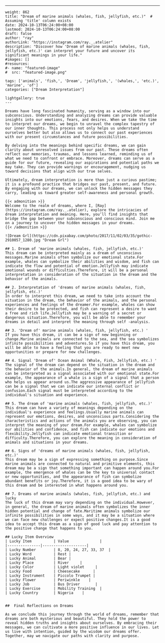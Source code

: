 ---
    weight: 862
    title: "Dream of marine animals (whales, fish, jellyfish, etc.)"  # Assuming 'title' column exists
    date: 2024-10-13T06:24:00+08:00
    lastmod: 2024-10-13T06:24:00+08:00
    draft: false
    author: "ray"
    authorLink: "https://instagram.com/ray._.atelier"
    description: "Discover how 'Dream of marine animals (whales, fish, jellyfish, etc.)' can interpret your future and uncover its significant meanings in your life."
    #images: []
    #resources:
    #- name: "featured-image"
    #  src: "featured-image.png"
    
    tags: ['animals', 'fish,', 'Dream', 'jellyfish,', '(whales,', 'etc.)', 'marine', 'of']
    categories: ["Dream Interpretation"]
    
    lightgallery: true
    ---
    
    Dreams have long fascinated humanity, serving as a window into our subconscious. Understanding and analyzing dreams can provide valuable insights into our emotions, fears, and desires. When we take the time to interpret our dreams, we begin to unravel the complex tapestry of our inner thoughts. This process not only helps us understand ourselves better but also allows us to connect our past experiences with our present circumstances and future possibilities.
    
    By delving into the meanings behind specific dreams, we can gain clarity about unresolved issues from our past. These dreams often reflect our memories, traumas, and lessons learned, reminding us of what we need to confront or embrace. Moreover, dreams can serve as a guide for our future, revealing our aspirations and potential paths we may take. They can provide warnings or encouragement, nudging us toward decisions that align with our true selves.
    
    Ultimately, dream interpretation is more than just a curious pastime; it is a profound practice that bridges our past, present, and future. By engaging with our dreams, we can unlock the hidden messages they carry, leading us toward greater self-awareness and personal growth.
    
    {{< admonition >}}
    Welcome to the realm of dreams, where I, [Ray](https://instagram.com/ray._.atelier), explore the intricacies of dream interpretation and meaning. Here, you’ll find insights that bridge the gap between your subconscious and conscious mind. Join me on a journey to uncover the hidden messages in your dreams.
    {{< /admonition >}}
    
    ![Dream Grl](https://cdn.pixabay.com/photo/2017/11/02/03/35/gothic-2910057_1280.jpg "Dream Grl")
    
    ## 1. Dream of 'marine animals (whales, fish, jellyfish, etc.)'
    This dream can be interpreted mainly as a dream of unconscious messages.Marine animals often symbolize our emotional state.For example, whales can symbolize their abilities and wisdom, and fish can indicate the flow and potential of emotion.Jellyfish may indicate emotional wounds or difficulties.Therefore, it will be a personal interpretation in consideration of the situation in the dream and the behavior of the animals.
    
    ## 2. Interpretation of 'dreams of marine animals (whales, fish, jellyfish, etc.)'
    In order to interpret this dream, we need to take into account the situation in the dream, the behavior of the animals, and the personal experiences and feelings of the dreamer.For example, whales can show their desire to be protected, and fish can represent a desire to want a free and rich life.Jellyfish may be a warning of a secret or dangerous situation.Therefore, you will be able to remember your dreams in detail and interpret the meaning through self -analysis.
    
    ## 3. 'Dream of' marine animals (whales, fish, jellyfish, etc.) '
    If you have this dream, it can be a sign of new beginning or change.Marine animals are connected to the sea, and the sea symbolizes infinite possibilities and adventures.So if you have this dream, you will be able to have a feeling that you are ready to meet new opportunities or prepare for new challenges.
    
    ## 4. Signal 'Dream of' Ocean Animal (Whale, Fish, Jellyfish, etc.) '
    The signal of the dream can depend on the situation in the dream and the behavior of the animals.In general, the dream of marine animals can be interpreted as a signal associated with our emotional state.For example, the appearance of a whale is a sign of a signal that a person who helps us appear around us.The aggressive appearance of jellyfish can be a signal that we can indicate our internal conflict or confusion.Each signal must be interpreted according to the individual's situation and experience.
    
    ## 5. The dream of 'marine animals (whales, fish, jellyfish, etc.)'
    This dream can have a variety of meanings depending on the individual's experience and feelings.Usually marine animals can represent our emotions, desires, and unconscious parts.Considering the characteristics and actions of the animals you are observing, you can interpret the meaning of your dream.For example, whales can symbolize our abilities and confidence, and fish can indicate our emotions and flexibility.Jellyfish can indicate emotional transition or difficulty.Therefore, you can explore the meaning in consideration of animals and situations in your dreams.
    
    ## 6. Signs of 'dreams of marine animals (whales, fish, jellyfish, etc.)'
    This dream may be a sign of expressing something on purpose.Since marine animals are connected to natural and primitive elements, this dream may be a sign that something important can happen around you.For example, the emergence of whales can be the key to universal contact or new opportunities, and the appearance of fish can symbolize abundant benefits or joy.Therefore, it is a good idea to be wary of this dream and be interested in what happens around you.
    
    ## 7. Dreams of marine animals (whales, fish, jellyfish, etc.) and lucky
    The luck of this dream may vary depending on the individual.However, in general, the dream of marine animals often symbolizes the inner hidden potential and change of fate.Maritime animals symbolize our infinite possibilities in some ways, and it may be a situation where we can face new challenges or expect positive changes.It is a good idea to accept this dream as a sign of good luck and pay attention to the positive change that happens to you.
    
    ## Lucky Item Overview
    | Lucky Item          | Value              |
    |---------------|--------------------|
    | Lucky Number        | 8, 20, 24, 27, 33, 37  |
    | Lucky Word          | Rest |
    | Lucky Animal        | Bear |
    | Lucky Place         | River     |
    | Lucky Color         | Light violet     |
    | Lucky Food          | Cheesecake      |
    | Lucky Instrument    | Piccolo Trumpet |
    | Lucky Flower        | Periwinkle    |
    | Lucky Job           | Bus Driver       |
    | Lucky Exercise      | Mobility Training  |
    | Lucky Country       | Nigeria    |
    
    
    ##  Final Reflections on Dreams
    
    As we conclude this journey through the world of dreams, remember that dreams are both mysterious and beautiful. They hold the power to reveal hidden truths and insights about ourselves. By embracing their messages, we can cultivate a more positive influence in our lives. Let us live with intention, guided by the wisdom our dreams offer. Together, may we navigate our paths with clarity and purpose.
    